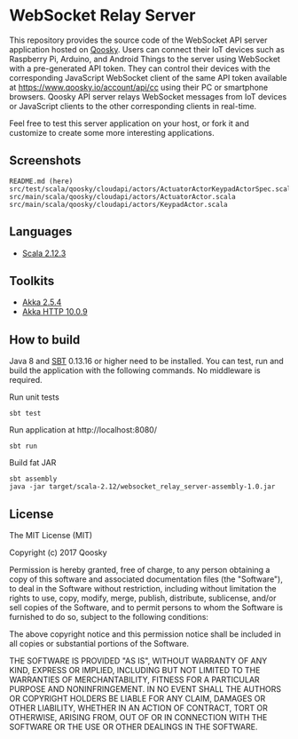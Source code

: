 # WebSocket Relay Server

This repository provides the source code of the WebSocket API server application hosted on [Qoosky](https://www.qoosky.io/).  Users can connect their IoT devices such as Raspberry Pi, Arduino, and Android Things to the server using WebSocket with a pre-generated API token.  They can control their devices with the corresponding JavaScript WebSocket client of the same API token available at  https://www.qoosky.io/account/api/cc using their PC or smartphone browsers.  Qoosky API server relays WebSocket messages from IoT devices or JavaScript clients to the other corresponding clients in real-time.

Feel free to test this server application on your host, or fork it and customize to create some more interesting applications.


## Screenshots

	README.md (here)
	src/test/scala/qoosky/cloudapi/actors/ActuatorActorKeypadActorSpec.scala
	src/main/scala/qoosky/cloudapi/actors/ActuatorActor.scala
	src/main/scala/qoosky/cloudapi/actors/KeypadActor.scala


## Languages

- [Scala 2.12.3](https://www.scala-lang.org)


## Toolkits

- [Akka 2.5.4](http://doc.akka.io/docs/akka/2.5.4/scala/)
- [Akka HTTP 10.0.9](http://doc.akka.io/docs/akka-http/10.0.9/scala/http/)


## How to build

Java 8 and [SBT](http://www.scala-sbt.org/) 0.13.16 or higher need to be installed.  You can test, run and build the application with the following commands.  No middleware is required.

Run unit tests

	sbt test

Run application at http://localhost:8080/

	sbt run

Build fat JAR

	sbt assembly
	java -jar target/scala-2.12/websocket_relay_server-assembly-1.0.jar


## License

The MIT License (MIT)

Copyright (c) 2017 Qoosky

Permission is hereby granted, free of charge, to any person obtaining a copy
of this software and associated documentation files (the "Software"), to deal
in the Software without restriction, including without limitation the rights
to use, copy, modify, merge, publish, distribute, sublicense, and/or sell
copies of the Software, and to permit persons to whom the Software is
furnished to do so, subject to the following conditions:

The above copyright notice and this permission notice shall be included in all
copies or substantial portions of the Software.

THE SOFTWARE IS PROVIDED "AS IS", WITHOUT WARRANTY OF ANY KIND, EXPRESS OR
IMPLIED, INCLUDING BUT NOT LIMITED TO THE WARRANTIES OF MERCHANTABILITY,
FITNESS FOR A PARTICULAR PURPOSE AND NONINFRINGEMENT. IN NO EVENT SHALL THE
AUTHORS OR COPYRIGHT HOLDERS BE LIABLE FOR ANY CLAIM, DAMAGES OR OTHER
LIABILITY, WHETHER IN AN ACTION OF CONTRACT, TORT OR OTHERWISE, ARISING FROM,
OUT OF OR IN CONNECTION WITH THE SOFTWARE OR THE USE OR OTHER DEALINGS IN THE
SOFTWARE.
